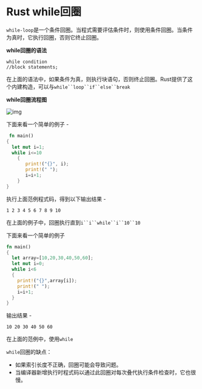 # Rust while回圈

`while-loop`是一个条件回圈。当程式需要评估条件时，则使用条件回圈。当条件为真时，它执行回圈，否则它终止回圈。

**while回圈的语法**

```
while condition  
//block statements;
```

在上面的语法中，如果条件为真，则执行块语句，否则终止回圈。Rust提供了这个内建构造，可以与`while``loop``if``else``break`

**while回圈流程图**

![img](https://tw511.com/upload/images/201910/20191014013910377.png)

下面来看一个简单的例子 -

```rust
 fn main()  
{  
  let mut i=1;  
  while i<=10  
    {  
       print!("{}", i);  
       print!(" ");  
       i=i+1;  
    }  
}
```

执行上面范例程式码，得到以下输出结果 -

```
1 2 3 4 5 6 7 8 9 10
```

在上面的例子中，回圈执行直到`i``i``while``i``10``10`

下面来看一个简单的例子

```rust
fn main()  
{  
  let array=[10,20,30,40,50,60];  
  let mut i=0;  
  while i<6  
  {  
    print!("{}",array[i]);  
    print!(" ");  
    i=i+1;  
  }  
}
```

输出结果 -

```
10 20 30 40 50 60
```

在上面的范例中，使用`while`

`while`回圈的缺点：

- 如果索引长度不正确，回圈可能会导致问题。
- 当编译器新增执行时程式码以通过此回圈对每次叠代执行条件检查时，它也很慢。
